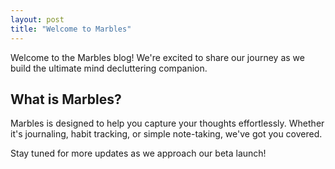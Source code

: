 ```yaml
---
layout: post
title: "Welcome to Marbles"
---
```


Welcome to the Marbles blog! We're excited to share our journey as we build the ultimate mind decluttering companion.

## What is Marbles?

Marbles is designed to help you capture your thoughts effortlessly. Whether it's journaling, habit tracking, or simple note-taking, we've got you covered.

Stay tuned for more updates as we approach our beta launch!
